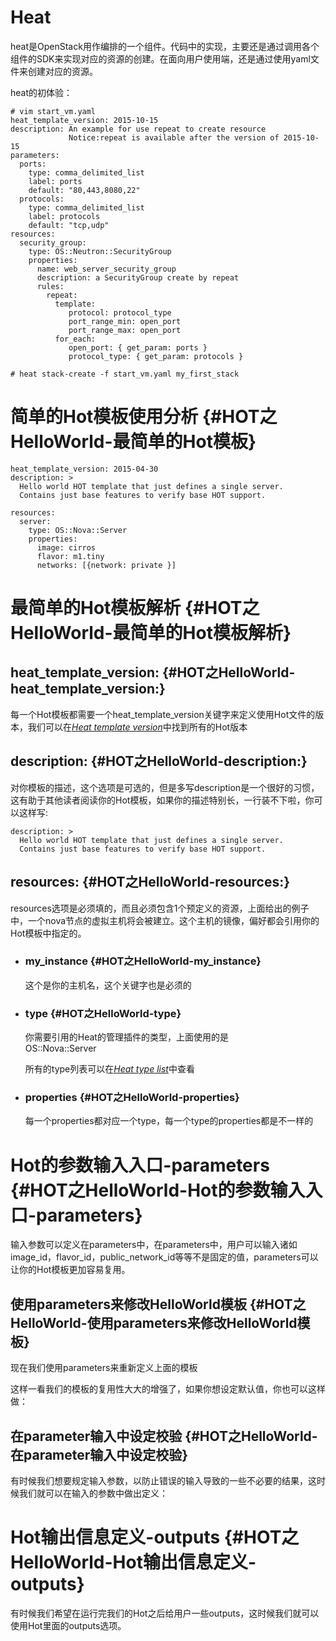 # Heat

heat是OpenStack用作编排的一个组件。代码中的实现，主要还是通过调用各个组件的SDK来实现对应的资源的创建。在面向用户使用端，还是通过使用yaml文件来创建对应的资源。

heat的初体验：

```
# vim start_vm.yaml
heat_template_version: 2015-10-15
description: An example for use repeat to create resource
             Notice:repeat is available after the version of 2015-10-15
parameters:
  ports:
    type: comma_delimited_list
    label: ports
    default: "80,443,8080,22"
  protocols:
    type: comma_delimited_list
    label: protocols
    default: "tcp,udp"
resources:
  security_group:
    type: OS::Neutron::SecurityGroup
    properties:
      name: web_server_security_group
      description: a SecurityGroup create by repeat
      rules:
        repeat:
          template:
             protocol: protocol_type
             port_range_min: open_port
             port_range_max: open_port
          for_each:
             open_port: { get_param: ports }
             protocol_type: { get_param: protocols }

# heat stack-create -f start_vm.yaml my_first_stack
```

# 简单的Hot模板使用分析 {#HOT之HelloWorld-最简单的Hot模板}

```
heat_template_version: 2015-04-30
description: >
  Hello world HOT template that just defines a single server.
  Contains just base features to verify base HOT support.

resources:
  server:
    type: OS::Nova::Server
    properties:
      image: cirros
      flavor: m1.tiny
      networks: [{network: private }]
```

# 最简单的Hot模板解析 {#HOT之HelloWorld-最简单的Hot模板解析}

## heat\_template\_version: {#HOT之HelloWorld-heat_template_version:}

每一个Hot模板都需要一个heat\_template\_version关键字来定义使用Hot文件的版本，我们可以在[_Heat template version_](http://docs.openstack.org/developer/heat/template_guide/hot_spec.html#hot-spec-template-version)中找到所有的Hot版本

## description: {#HOT之HelloWorld-description:}

对你模板的描述，这个选项是可选的，但是多写description是一个很好的习惯，这有助于其他读者阅读你的Hot模板，如果你的描述特别长，一行装不下啦，你可以这样写:

```
description: >
  Hello world HOT template that just defines a single server.
  Contains just base features to verify base HOT support.
```

## resources: {#HOT之HelloWorld-resources:}

resources选项是必须填的，而且必须包含1个预定义的资源，上面给出的例子中，一个nova节点的虚拟主机将会被建立。这个主机的镜像，偏好都会引用你的Hot模板中指定的。

* ### my\_instance {#HOT之HelloWorld-my_instance}

  这个是你的主机名，这个关键字也是必须的

* ### type {#HOT之HelloWorld-type}

  你需要引用的Heat的管理插件的类型，上面使用的是  
  OS::Nova::Server

  所有的type列表可以在[_Heat type list_](http://docs.openstack.org/developer/heat/template_guide/openstack.html)中查看

* ### properties {#HOT之HelloWorld-properties}

  每一个properties都对应一个type，每一个type的properties都是不一样的

# Hot的参数输入入口-parameters {#HOT之HelloWorld-Hot的参数输入入口-parameters}

输入参数可以定义在parameters中，在parameters中，用户可以输入诸如image\_id，flavor\_id，public\_network\_id等等不是固定的值，parameters可以让你的Hot模板更加容易复用。

## 使用parameters来修改HelloWorld模板 {#HOT之HelloWorld-使用parameters来修改HelloWorld模板}

现在我们使用parameters来重新定义上面的模板

这样一看我们的模板的复用性大大的增强了，如果你想设定默认值，你也可以这样做：

## 在parameter输入中设定校验 {#HOT之HelloWorld-在parameter输入中设定校验}

有时候我们想要规定输入参数，以防止错误的输入导致的一些不必要的结果，这时候我们就可以在输入的参数中做出定义：

# Hot输出信息定义-outputs {#HOT之HelloWorld-Hot输出信息定义-outputs}

有时候我们希望在运行完我们的Hot之后给用户一些outputs，这时候我们就可以使用Hot里面的outputs选项。

